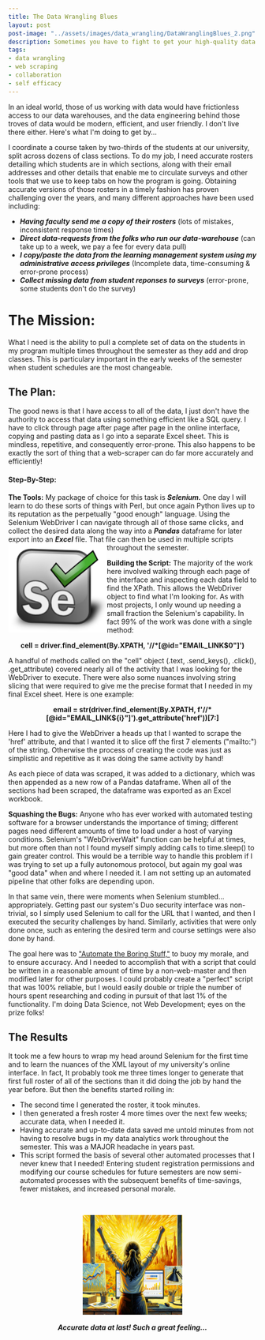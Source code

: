 ```yaml
---
title: The Data Wrangling Blues
layout: post
post-image: "../assets/images/data_wrangling/DataWranglingBlues_2.png"
description: Sometimes you have to fight to get your high-quality data
tags:
- data wrangling
- web scraping
- collaboration
- self efficacy
---
```


In an ideal world, those of us working with data would have frictionless access to our data warehouses, and the data engineering behind those troves of data would be modern, efficient, and user friendly. I don't live there either. Here's what I'm doing to get by...

I coordinate a course taken by two-thirds of the students at our university, split across dozens of class sections. To do my job, I need accurate rosters detailing which students are in which sections, along with their email addresses and other details that enable me to circulate surveys and other tools that we use to keep tabs on how the program is going. Obtaining accurate versions of those rosters in a timely fashion has proven challenging over the years, and many different approaches have been used including:
- **_Having faculty send me a copy of their rosters_** (lots of mistakes, inconsistent response times)
- **_Direct data-requests from the folks who run our data-warehouse_** (can take up to a week, we pay a fee for every data pull)
- **_I copy/paste the data from the learning management system using my administrative access privileges_** (Incomplete data, time-consuming & error-prone process)
- **_Collect missing data from student reponses to surveys_** (error-prone, some students don't do the survey)

# The Mission:
What I need is the ability to pull a complete set of data on the students in my program multiple times throughout the semester as they add and drop classes. This is particulary important in the early weeks of the semester when student schedules are the most changeable.

## The Plan:
The good news is that I have access to all of the data, I just don't have the authority to access that data using something efficient like a SQL query. I have to click through page after page after page in the online interface, copying and pasting data as I go into a separate Excel sheet. This is mindless, repetitive, and consequently error-prone. This also happens to be exactly the sort of thing that a web-scraper can do far more accurately and efficiently!

#### Step-By-Step:

**The Tools:** My package of choice for this task is **_Selenium._** One day I will learn to do these sorts of things with Perl, but once again Python lives up to its reputation as the perpetually "good enough" language. Using the Selenium WebDriver I can navigate through all of those same clicks, and collect the desired data along the way into a **_Pandas_** dataframe for later export into an **_Excel_** file. That file can then be used in multiple scripts throughout the semester.
<img src="../assets/images/data_wrangling/selenium_logo.png" align="left" width="200px"/>

**Building the Script:** The majority of the work here involved walking through each page of the interface and inspecting each data field to find the XPath. This allows the WebDriver object to find what I'm looking for. As with most projects, I only wound up needing a small fraction the Selenium's capability. In fact 99% of the work was done with a single method:

<p style="text-align: center;"><strong>cell = driver.find_element(By.XPATH, '//*[@id="EMAIL_LINK$0"]')</strong></p>

A handful of methods called on the "cell" object (.text, .send_keys(), .click(), .get_attribute) covered nearly all of the activity that I was looking for the WebDriver to execute. There were also some nuances involving string slicing that were required to give me the precise format that I needed in my final Excel sheet. Here is one example:

<p style="text-align: center;"><strong>email = str(driver.find_element(By.XPATH, f'//*[@id="EMAIL_LINK${i}"]').get_attribute('href'))[7:]</strong></p>

Here I had to give the WebDriver a heads up that I wanted to scrape the 'href' attribute, and that I wanted it to slice off the first 7 elements ("mailto:") of the string. Otherwise the process of creating the code was just as simplistic and repetitive as it was doing the same activity by hand! 

As each piece of data was scraped, it was added to a dictionary, which was then appended as a new row of a Pandas dataframe. When all of the sections had been scraped, the dataframe was exported as an Excel workbook.

**Squashing the Bugs:** 
Anyone who has ever worked with automated testing software for a browser understands the importance of timing; different pages need different amounts of time to load under a host of varying conditions. Selenium's "WebDriverWait" function can be helpful at times, but more often than not I found myself simply adding calls to time.sleep() to gain greater control. This would be a terrible way to handle this problem if I was trying to set up a fully autonomous protocol, but again my goal was "good data" when and where I needed it. I am not setting up an automated pipeline that other folks are depending upon.

In that same vein, there were moments when Selenium stumbled... appropriately. Getting past our system's Duo security interface was non-trivial, so I simply used Selenium to call for the URL that I wanted, and then I executed the security challenges by hand. Similarly, activities that were only done once, such as entering the desired term and course settings were also done by hand. 

The goal here was to ["Automate the Boring Stuff,"](https://automatetheboringstuff.com) to buoy my morale, and to ensure accuracy. And I needed to accomplish that with a script that could be written in a reasonable amount of time by a non-web-master and then modified later for other purposes. I could probably create a "perfect" script that was 100% reliable, but I would easily double or triple the number of hours spent researching and coding in pursuit of that last 1% of the functionality. I'm doing Data Science, not Web Development; eyes on the prize folks! 

## The Results
It took me a few hours to wrap my head around Selenium for the first time and to learn the nuances of the XML layout of my university's online interface. In fact, It probably took me three times longer to generate that first full roster of all of the sections than it did doing the job by hand the year before. But then the benefits started rolling in:
- The second time I generated the roster, it took minutes. 
- I then generated a fresh roster 4 more times over the next few weeks; accurate data, when I needed it.
- Having accurate and up-to-date data saved me untold minutes from not having to resolve bugs in my data analytics work throughout the semester. This was a MAJOR headache in years past.
- This script formed the basis of several other automated processes that I never knew that I needed! Entering student registration permissions and modifying our course schedules for future semesters are now semi-automated processes with the subsequent benefits of time-savings, fewer mistakes, and increased personal morale.
<br>
<p align="center">
  <img src="../assets/images/data_wrangling/DataVictory_1.png" alt="The Data Scientist Wins..." width="40%" />
</p>
<p align="center">
  <strong><em>Accurate data at last! Such a great feeling...</em></strong>
</p>